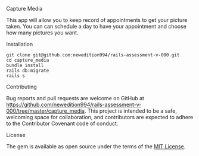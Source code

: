 Capture Media

This app will allow you to keep record of appointments to get your picture taken. You can can schedule a day to have your appointment and choose how many pictures you want.

Installation

```
git clone git@github.com:newedition994/rails-assessment-v-000.git
cd capture_media
bundle install
rails db:migrate
rails s
```

Contributing 

Bug reports and pull requests are welcome on GitHub at https://github.com/newedition994/rails-assessment-v-000/tree/master/capture_media. This project is intended to be a safe, welcoming space for collaboration, and contributors are expected to adhere to the Contributor Covenant code of conduct.

License

The gem is available as open source under the terms of the [MIT License](https://github.com/newedition994/rails-assessment-v-000/blob/master/capture_media/LICENSE).
